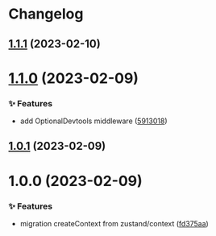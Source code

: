 # Changelog

## [1.1.1](https://github.com/arvinxx/zustand-utils/compare/v1.1.0...v1.1.1) (2023-02-10)

# [1.1.0](https://github.com/arvinxx/zustand-utils/compare/v1.0.1...v1.1.0) (2023-02-09)

### ✨ Features

- add OptionalDevtools middleware ([5913018](https://github.com/arvinxx/zustand-utils/commit/5913018))

## [1.0.1](https://github.com/arvinxx/zustand-utils/compare/v1.0.0...v1.0.1) (2023-02-09)

# 1.0.0 (2023-02-09)

### ✨ Features

- migration createContext from zustand/context ([fd375aa](https://github.com/arvinxx/zustand-utils/commit/fd375aa))
